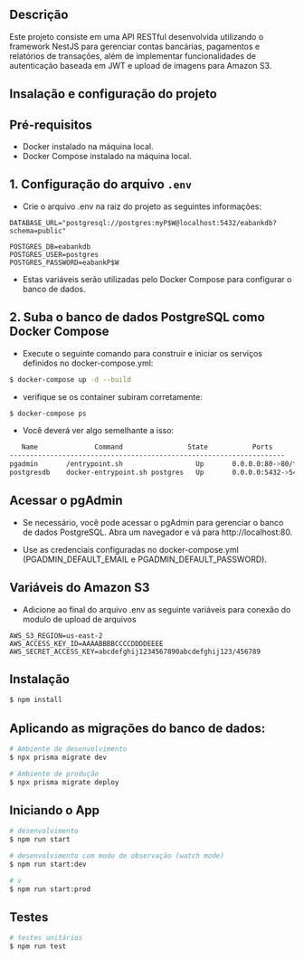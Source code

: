 ## Descrição

Este projeto consiste em uma API RESTful desenvolvida utilizando o framework NestJS para gerenciar contas bancárias, pagamentos e relatórios de transações, além de implementar funcionalidades de autenticação baseada em JWT e upload de imagens para Amazon S3.

## Insalação e configuração do projeto

## Pré-requisitos

- Docker instalado na máquina local.
- Docker Compose instalado na máquina local.

## 1. Configuração do arquivo `.env`

- Crie o arquivo .env na raiz do projeto as seguintes informações:

```properties
DATABASE_URL="postgresql://postgres:myP$W@localhost:5432/eabankdb?schema=public"

POSTGRES_DB=eabankdb
POSTGRES_USER=postgres
POSTGRES_PASSWORD=eabankP$W
```

- Estas variáveis serão utilizadas pelo Docker Compose para configurar o banco de dados.

## 2. Suba o banco de dados PostgreSQL como Docker Compose

- Execute o seguinte comando para construir e iniciar os serviços definidos no docker-compose.yml:

```bash
$ docker-compose up -d --build
```

- verifique se os container subiram corretamente:

```bash
$ docker-compose ps
```

- Você deverá ver algo semelhante a isso:

```bash
   Name              Command                State           Ports
--------------------------------------------------------------------
pgadmin       /entrypoint.sh                  Up       0.0.0.0:80->80/tcp
postgresdb    docker-entrypoint.sh postgres   Up       0.0.0.0:5432->5432/tcp
```

## Acessar o pgAdmin

- Se necessário, você pode acessar o pgAdmin para gerenciar o banco de dados PostgreSQL. Abra um navegador e vá para http://localhost:80.

- Use as credenciais configuradas no docker-compose.yml (PGADMIN_DEFAULT_EMAIL e PGADMIN_DEFAULT_PASSWORD).

## Variáveis do Amazon S3

- Adicione ao final do arquivo .env as seguinte variáveis para conexão do modulo de upload de arquivos

```properties
AWS_S3_REGION=us-east-2
AWS_ACCESS_KEY_ID=AAAABBBBCCCCDDDDEEEE
AWS_SECRET_ACCESS_KEY=abcdefghij1234567890abcdefghij123/456789
```

## Instalação

```bash
$ npm install
```

## Aplicando as migrações do banco de dados:

```bash
# Ambiente de desenvolvimento
$ npx prisma migrate dev

# Ambiente de produção
$ npx prisma migrate deploy
```

## Iniciando o App

```bash
# desenvolvimento
$ npm run start

# desenvolvimento com modo de observação (watch mode)
$ npm run start:dev

# v
$ npm run start:prod
```

## Testes

```bash
# testes unitários
$ npm run test
```
